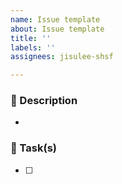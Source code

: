 ```yaml
---
name: Issue template
about: Issue template
title: ''
labels: ''
assignees: jisulee-shsf

---
```


### 📌 Description
- 

### 📌 Task(s)
- [ ]
